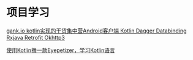 # 项目学习

[gank.io kotlin实现的干货集中营Android客户端 Kotlin Dagger Databinding Rxjava Retrofit Okhttp3](https://github.com/githubwing/GankClient-Kotlin)

[使用Kotlin撸一款Eyepetizer，学习Kotlin语言](https://github.com/LRH1993/Eyepetizer-in-Kotlin)

